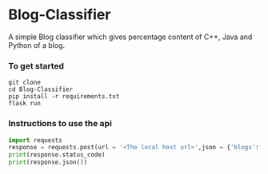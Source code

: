 # Blog-Classifier

A simple Blog classifier which gives percentage content of C++, Java and Python of a blog.

### To get started
```commandline
git clone 
cd Blog-Classifier
pip install -r requirements.txt
flask run
```

### Instructions to use the api
```python
import requests
response = requests.post(url = '<The local host url>',json = {'blogs':['blog_1', 'blog_2', '...']})
print(response.status_code)
print(response.json())
```
